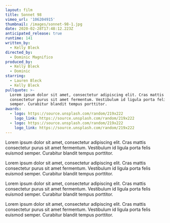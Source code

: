 ```yaml
---
layout: film
title: Sonnet 98
vimeo_url: '106204915'
thumbnail: /images/sonnet-98-1.jpg
date: 2020-02-28T17:48:12.223Z
anticipated_release: true
runtime: 141
written_by: 
  - Kelly Bleck
directed_by: 
  - Dominic Magnifico
produced_by:
  - Kelly Bleck
  - Dominic
starring:
  - Lauren Bleck
  - Kelly Bleck
pullquote: >-
  Lorem ipsum dolor sit amet, consectetur adipiscing elit. Cras mattis
  consectetur purus sit amet fermentum. Vestibulum id ligula porta felis euismod
  semper. Curabitur blandit tempus porttitor.
awards: 
  - logo: https://source.unsplash.com/random/219x222
    logo_link: https://source.unsplash.com/random/219x222
  - logo: https://source.unsplash.com/random/219x222
    logo_link: https://source.unsplash.com/random/219x222
---
```

Lorem ipsum dolor sit amet, consectetur adipiscing elit. Cras mattis consectetur purus sit amet fermentum. Vestibulum id ligula porta felis euismod semper. Curabitur blandit tempus porttitor.

Lorem ipsum dolor sit amet, consectetur adipiscing elit. Cras mattis consectetur purus sit amet fermentum. Vestibulum id ligula porta felis euismod semper. Curabitur blandit tempus porttitor.

Lorem ipsum dolor sit amet, consectetur adipiscing elit. Cras mattis consectetur purus sit amet fermentum. Vestibulum id ligula porta felis euismod semper. Curabitur blandit tempus porttitor.

Lorem ipsum dolor sit amet, consectetur adipiscing elit. Cras mattis consectetur purus sit amet fermentum. Vestibulum id ligula porta felis euismod semper. Curabitur blandit tempus porttitor.
